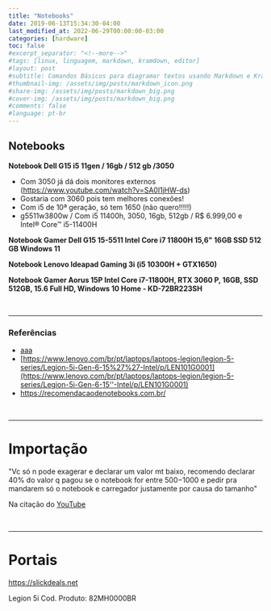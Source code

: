 ```yaml
---
title: "Notebooks"
date: 2019-06-13T15:34:30-04:00
last_modified_at: 2022-06-29T00:00:00-03:00
categories: [hardware]
toc: false
#excerpt_separator: "<!--more-->"
#tags: [linux, linguagem, markdown, kramdown, editor]
#layout: post
#subtitle: Comandos Básicos para diagramar textos usando Markdown e Kramdown
#thumbnail-img: /assets/img/posts/markdown_icon.png
#share-img: /assets/img/posts/markdown_big.png
#cover-img: /assets/img/posts/markdown_big.png
#comments: false
#language: pt-br
---
```


## Notebooks

**Notebook Dell G15 i5 11gen / 16gb / 512 gb /3050**

- Com 3050 já dá dois monitores externos (https://www.youtube.com/watch?v=SA0l1jHW-ds)
- Gostaria com 3060 pois tem melhores conexões!
- Com i5 de 10ª geração, só tem 1650 (não quero!!!!!)
- g5511w3800w / Com i5 11400h, 3050, 16gb, 512gb / R$ 6.999,00 e Intel® Core™ i5-11400H

**Notebook Gamer Dell G15 15-5511 Intel Core i7 11800H 15,6" 16GB SSD 512 GB Windows 11**

**Notebook Lenovo Ideapad Gaming 3i (i5 10300H + GTX1650)**

**Notebook Gamer Aorus 15P Intel Core i7-11800H, RTX 3060 P, 16GB, SSD 512GB, 15.6 Full HD, Windows 10 Home - KD-72BR223SH**

<br>

---

### Referências

- [aaa](https://www.kabum.com.br/produto/269067/notebook-gamer-aorus-15p-intel-core-i7-11800h-rtx-3060-p-16gb-ssd-512gb-15-6-full-hd-windows-10-home-kd-72br223sh)
- [https://www.lenovo.com/br/pt/laptops/laptops-legion/legion-5-series/Legion-5i-Gen-6-15%27%27-Intel/p/LEN101G0001](https://www.lenovo.com/br/pt/laptops/laptops-legion/legion-5-series/Legion-5i-Gen-6-15''-Intel/p/LEN101G0001)
- https://recomendacaodenotebooks.com.br/

<br>

---

# Importação

"Vc só n pode exagerar e declarar um valor mt baixo, recomendo declarar 40% do valor q pagou se o notebook for entre $500-$1000 e pedir pra mandarem só o notebook e carregador justamente por causa do tamanho"

Na citação do [YouTube](https://www.youtube.com/watch?v=ZtoD9RiKfiY)

<br>

---

# Portais

https://slickdeals.net

Legion 5i
Cod. Produto: 82MH0000BR
